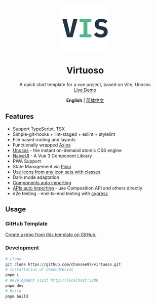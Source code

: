 <div align='center'>
  <img src="/public/favicon.svg" width="150"/>
</div>

<div align='center'>
  <h1>Virtuoso</h1>
</div>

<div align='center' >
  A quick start template for a vue project, based on Vite, Unocss
</div>

<div align='center'>
  <a href="https://virtuoso.vercel.app">Live Demo</a>
</div>

<div align='center'>

  <b>English</b> | [简体中文](https://github.com/chansee97/virtuoso/blob/main/README.zh-CN.md)
</div>

## Features
- Support TypeScript, TSX
- Simple-git-hooks + lint-staged + eslint + stylelint
- File based routing and layouts
- Functionally wrapped [Axios](https://github.com/axios/axios)
- [Unocss](https://unocss.dev/) - the instant on-demand atomic CSS engine
- [NaiveUI](https://www.naiveui.com/zh-CN/light) - A Vue 3 Component Library
- PWA Support
- State Management via [Pinia](https://pinia.vuejs.org/)
- [Use icons from any icon sets with classes](https://unocss.dev/presets/icons)
- Dark mode adaptation
- [Components auto importing](./src/components)
- [APIs auto importing](https://github.com/antfu/unplugin-auto-import) - use Composition API and others directly
- e2e testing - end-to-end testing with [cypress](https://www.cypress.io/)

## Usage
### GitHub Template
[Create a repo from this template on GitHub.](https://github.com/chansee97/virtuoso/generate)

### Development

```bash
# clone
git clone https://github.com/chansee97/virtuoso.git
# Installation of dependencies
pnpm i
# Development visit http://localhost:5200
pnpm dev
# Build
pnpm build
```
